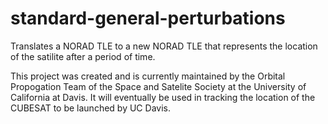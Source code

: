 # standard-general-perturbations
Translates a NORAD TLE to a new NORAD TLE that represents the location of the satilite after a period of time.

This project was created and is currently maintained by the Orbital Propogation Team of the Space and Satelite Society at the University of California at Davis.
It will eventually be used in tracking the location of the CUBESAT to be launched by UC Davis.
